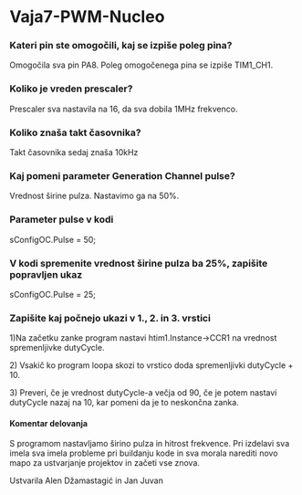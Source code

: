 # Vaja7-PWM-Nucleo

<h3>Kateri pin ste omogočili, kaj se izpiše poleg pina?</h3>
<p>Omogočila sva pin PA8. Poleg omogočenega pina se izpiše TIM1_CH1.</p>

<h3>Koliko je vreden prescaler?</h3>
<p>Prescaler sva nastavila na 16, da sva dobila 1MHz frekvenco.</p>

<h3>Koliko znaša takt časovnika?</h3>
<p>Takt časovnika sedaj znaša 10kHz</p>

<h3>Kaj pomeni parameter Generation Channel pulse?</h3>
<p>Vrednost širine pulza. Nastavimo ga na 50%.</p>

<h3>Parameter pulse v kodi</h3>
<p>sConfigOC.Pulse = 50; </p>

<h3>V kodi spremenite vrednost širine pulza ba 25%, zapišite popravljen ukaz</h3>
<p>sConfigOC.Pulse = 25; </p>

<h3>Zapišite kaj počnejo ukazi v 1., 2. in 3. vrstici</h3>
<p>1)Na začetku zanke program nastavi htim1.Instance->CCR1 na vrednost spremenljivke dutyCycle.</p>
<p>2) Vsakič ko program loopa skozi to vrstico doda spremenljivki dutyCycle + 10. </p>
<p>3) Preveri, če je vrednost dutyCycle-a večja od 90, če je potem nastavi dutyCycle nazaj na 10, kar pomeni
da je to neskončna zanka.</p>

<h4>Komentar delovanja</h4>
<p>S programom nastavljamo širino pulza in hitrost frekvence. Pri izdelavi sva imela sva imela probleme pri buildanju kode in sva morala narediti novo mapo za ustvarjanje projektov in začeti vse znova.</p>

<p>Ustvarila Alen Džamastagić in Jan Juvan</p>
